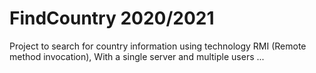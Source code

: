 # FindCountry 2020/2021
Project to search for country information using technology RMI (Remote method invocation), With a single server and multiple users ...
